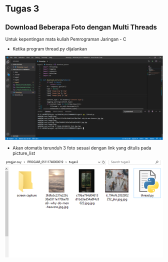 # Tugas 3
## Download Beberapa Foto dengan Multi Threads

Untuk kepentingan mata kuliah Pemrograman Jaringan - C

* Ketika program thread.py dijalankan

![alt text](https://github.com/paramastri/PROGJAR_05111740000019/blob/master/tugas3/screen%20capture/run.PNG)

* Akan otomatis terunduh 3 foto sesuai dengan link yang ditulis pada picture_list

![alt text](https://github.com/paramastri/PROGJAR_05111740000019/blob/master/tugas3/screen%20capture/gambarnya.PNG)



